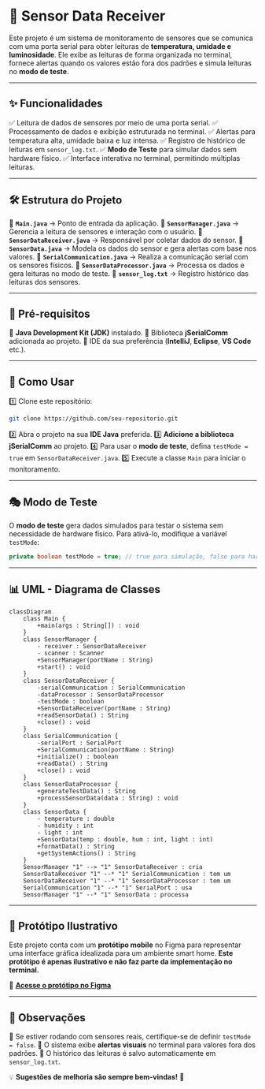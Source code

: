 # 📡 Sensor Data Receiver

Este projeto é um sistema de monitoramento de sensores que se comunica com uma porta serial para obter leituras de **temperatura, umidade e luminosidade**. Ele exibe as leituras de forma organizada no terminal, fornece alertas quando os valores estão fora dos padrões e simula leituras no **modo de teste**.

---

## ✨ Funcionalidades

✅ Leitura de dados de sensores por meio de uma porta serial.
✅ Processamento de dados e exibição estruturada no terminal.
✅ Alertas para temperatura alta, umidade baixa e luz intensa.
✅ Registro de histórico de leituras em `sensor_log.txt`.
✅ **Modo de Teste** para simular dados sem hardware físico.
✅ Interface interativa no terminal, permitindo múltiplas leituras.

---

## 🛠 Estrutura do Projeto

📂 **`Main.java`** → Ponto de entrada da aplicação.
📂 **`SensorManager.java`** → Gerencia a leitura de sensores e interação com o usuário.
📂 **`SensorDataReceiver.java`** → Responsável por coletar dados do sensor.
📂 **`SensorData.java`** → Modela os dados do sensor e gera alertas com base nos valores.
📂 **`SerialCommunication.java`** → Realiza a comunicação serial com os sensores físicos.
📂 **`SensorDataProcessor.java`** → Processa os dados e gera leituras no modo de teste.
📂 **`sensor_log.txt`** → Registro histórico das leituras dos sensores.

---

## 🔧 Pré-requisitos

📌 **Java Development Kit (JDK)** instalado.
📌 Biblioteca **jSerialComm** adicionada ao projeto.
📌 IDE da sua preferência (**IntelliJ**, **Eclipse**, **VS Code** etc.).

---

## 🚀 Como Usar

1️⃣ Clone este repositório:
```sh
git clone https://github.com/seu-repositorio.git
```
2️⃣ Abra o projeto na sua **IDE Java** preferida.
3️⃣ **Adicione a biblioteca jSerialComm** ao projeto.
4️⃣ Para usar o **modo de teste**, defina `testMode = true` em `SensorDataReceiver.java`.
5️⃣ Execute a classe `Main` para iniciar o monitoramento.

---

## 🎭 Modo de Teste

O **modo de teste** gera dados simulados para testar o sistema sem necessidade de hardware físico. Para ativá-lo, modifique a variável `testMode`:

```java
private boolean testMode = true; // true para simulação, false para hardware físico
```

---

## 📊 UML - Diagrama de Classes

```mermaid
classDiagram
    class Main {
        +main(args : String[]) : void
    }
    class SensorManager {
        - receiver : SensorDataReceiver
        - scanner : Scanner
        +SensorManager(portName : String)
        +start() : void
    }
    class SensorDataReceiver {
        -serialCommunication : SerialCommunication
        -dataProcessor : SensorDataProcessor
        -testMode : boolean
        +SensorDataReceiver(portName : String)
        +readSensorData() : String
        +close() : void
    }
    class SerialCommunication {
        -serialPort : SerialPort
        +SerialCommunication(portName : String)
        +initialize() : boolean
        +readData() : String
        +close() : void
    }
    class SensorDataProcessor {
        +generateTestData() : String
        +processSensorData(data : String) : void
    }
    class SensorData {
        - temperature : double
        - humidity : int
        - light : int
        +SensorData(temp : double, hum : int, light : int)
        +formatData() : String
        +getSystemActions() : String
    }
    SensorManager "1" --> "1" SensorDataReceiver : cria
    SensorDataReceiver "1" --* "1" SerialCommunication : tem um
    SensorDataReceiver "1" --* "1" SensorDataProcessor : tem um
    SerialCommunication "1" --* "1" SerialPort : usa
    SensorManager "1" --* "1" SensorData : processa
```

---

## 📱 Protótipo Ilustrativo

Este projeto conta com um **protótipo mobile** no Figma para representar uma interface gráfica idealizada para um ambiente smart home. **Este protótipo é apenas ilustrativo e não faz parte da implementação no terminal.**

🎨 **[Acesse o protótipo no Figma](https://www.figma.com/design/FcUjUmA3Yr3K1A1IGixOBM/Smart-Home---prototipo-PI?node-id=0-1&t=EacrxY74hyioRjRt-1)**

---

## 📌 Observações

🔹 Se estiver rodando com sensores reais, certifique-se de definir `testMode = false`.
🔹 O sistema exibe **alertas visuais** no terminal para valores fora dos padrões.
🔹 O histórico das leituras é salvo automaticamente em `sensor_log.txt`.

💡 **Sugestões de melhoria são sempre bem-vindas!** 🚀

